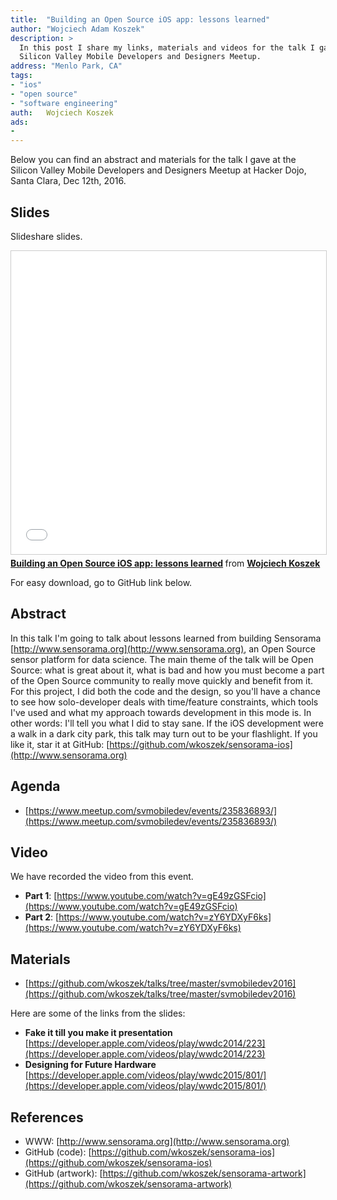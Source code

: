 ```yaml
---
title:	"Building an Open Source iOS app: lessons learned"
author: "Wojciech Adam Koszek"
description: >
  In this post I share my links, materials and videos for the talk I gave at
  Silicon Valley Mobile Developers and Designers Meetup.
address: "Menlo Park, CA"
tags:
- "ios"
- "open source"
- "software engineering"
auth:	Wojciech Koszek
ads:
- 
---
```


Below you can find an abstract and materials for the talk I gave at the
Silicon Valley Mobile Developers and Designers Meetup at Hacker Dojo, Santa
Clara, Dec 12th, 2016.

## Slides

Slideshare slides.

<iframe src="//www.slideshare.net/slideshow/embed_code/key/EkJuhVmt4s5wPe" width="595" height="485" frameborder="0" marginwidth="0" marginheight="0" scrolling="no" style="border:1px solid #CCC; border-width:1px; margin-bottom:5px; max-width: 100%;" allowfullscreen> </iframe> <div style="margin-bottom:5px"> <strong> <a href="//www.slideshare.net/wkoszek/building-an-open-source-ios-app-lessons-learned" title="Building an Open Source iOS app: lessons learned" target="_blank">Building an Open Source iOS app: lessons learned</a> </strong> from <strong><a target="_blank" href="//www.slideshare.net/wkoszek">Wojciech Koszek</a></strong> </div>

For easy download, go to GitHub link below.

## Abstract

In this talk I'm going to talk about lessons learned from building Sensorama
[http://www.sensorama.org](http://www.sensorama.org), an Open Source sensor platform for data science.
The main theme of the talk will be Open Source: what is great about it, what
is bad and how you must become a part of the Open Source
community to really move quickly and benefit from it.
For this project, I did both the code and the design, so you'll have a chance to see how
solo-developer deals with time/feature constraints, which tools I've used
and what my approach towards development in this mode is.
In other words: I'll tell you what I did to stay sane.
If the iOS development were a walk in a dark city park, this talk may turn
out to be your flashlight. If you like it, star it at GitHub:
[https://github.com/wkoszek/sensorama-ios](http://www.sensorama.org)

## Agenda

- [https://www.meetup.com/svmobiledev/events/235836893/](https://www.meetup.com/svmobiledev/events/235836893/)

## Video

We have recorded the video from this event.

- **Part 1**: [https://www.youtube.com/watch?v=gE49zGSFcio](https://www.youtube.com/watch?v=gE49zGSFcio)
- **Part 2**: [https://www.youtube.com/watch?v=zY6YDXyF6ks](https://www.youtube.com/watch?v=zY6YDXyF6ks)

## Materials

- [https://github.com/wkoszek/talks/tree/master/svmobiledev2016](https://github.com/wkoszek/talks/tree/master/svmobiledev2016)

Here are some of the links from the slides:

- **Fake it till you make it presentation** [https://developer.apple.com/videos/play/wwdc2014/223](https://developer.apple.com/videos/play/wwdc2014/223)
- **Designing for Future Hardware** [https://developer.apple.com/videos/play/wwdc2015/801/](https://developer.apple.com/videos/play/wwdc2015/801/)

## References

-  WWW: [http://www.sensorama.org](http://www.sensorama.org)
- GitHub (code): [https://github.com/wkoszek/sensorama-ios](https://github.com/wkoszek/sensorama-ios)
- GitHub (artwork): [https://github.com/wkoszek/sensorama-artwork](https://github.com/wkoszek/sensorama-artwork)
